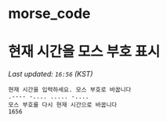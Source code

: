 # morse_code
# 현재 시간을 모스 부호 표시
<!-- MORSE_TIME_START -->
_Last updated: `16:56` (KST)_

```
현재 시간을 입력하세요. 모스 부호로 바꿉니다
.---- -.... ..... -....
모스 부호를 다시 현재 시간으로 바꿉니다
1656
```
<!-- MORSE_TIME_END -->
